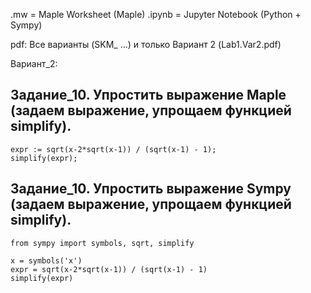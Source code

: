 .mw = Maple Worksheet (Maple)
.ipynb = Jupyter Notebook (Python + Sympy)

pdf: Все варианты (SKM_ ...) и только Вариант 2 (Lab1.Var2.pdf)

Вариант_2:

## Задание_10. Упростить выражение Maple (задаем выражение, упрощаем функцией simplify).

```maple
expr := sqrt(x-2*sqrt(x-1)) / (sqrt(x-1) - 1);
simplify(expr);
```

## Задание_10. Упростить выражение Sympy (задаем выражение, упрощаем функцией simplify).

```maple
from sympy import symbols, sqrt, simplify

x = symbols('x')
expr = sqrt(x-2*sqrt(x-1)) / (sqrt(x-1) - 1)
simplify(expr)
```
